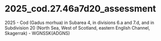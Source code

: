 # 2025_cod.27.46a7d20_assessment
2025 - Cod (Gadus morhua) in Subarea 4, in divisions 6.a and 7.d, and in Subdivision 20 (North Sea, West of Scotland, eastern English Channel, Skagerrak) - WGNSSK(ADGNS)
